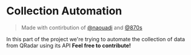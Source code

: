 # Collection Automation
>Made with contirbution of [@naouadi](https://github.com/naouadi) and [@870s](https://github.com/870S)

In this part of the project we're trying to automate the collection of data from QRadar using its API
**Feel free to contribute!**